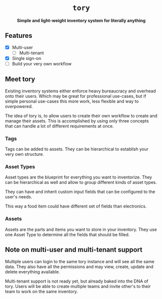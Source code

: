 <div align="center">
  <h1><code>tory</code></h1>
  <p>
    <strong>Simple and light-weight inventory system for literally anything</strong>
  </p>
</div>

## Features

- [x] Multi-user
  - [ ] Multi-tenant
- [x] Single sign-on
- [ ] Build your very own workflow

## Meet tory

Existing inventory systems either enforce heavy bureaucracy and overhead onto their users. Which may be great for professional use-cases, but if simple personal use-cases this more work, less flexible and way to overpowered.

The idea of tory is, to allow users to create their own workflow to create and manage their assets. This is accomplished by using only three concepts that can handle a lot of different requirements at once.

### Tags

Tags can be added to assets. They can be hierarchical to establish your very own structure.

### Asset Types

Asset types are the blueprint for everything you want to inventorize. They can be hierarchical as well and allow to group different kinds of asset types.

They can have and inherit custom input fields that can be configured to the user's needs.

This way a food item could have different set of fields than electronics.

### Assets

Assets are the parts and items you want to store in your inventory. They use one Asset Type to determine all the fields that should be filled.

## Note on multi-user and multi-tenant support

Multiple users can login to the same tory instance and will see all the same data. They also have all the permissions and may view, create, update and delete everything available. 

Multi-tenant support is not ready yet, but already baked into the DNA of tory. Users will be able to create multiple teams and invite other's to their team to work on the same inventory.

